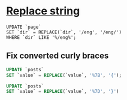 # [Replace string](https://stackoverflow.com/a/14586441)

```
UPDATE `page`
SET `dir` = REPLACE(`dir`, '/eng', '/eng/')
WHERE `dir` LIKE '%/eng%';
```
## Fix converted curly braces

```sql
UPDATE `posts`
SET `value` = REPLACE(`value`, '%7B', '{');
```

```sql
UPDATE `posts`
SET `value` = REPLACE(`value`, '%7D', '}')
```